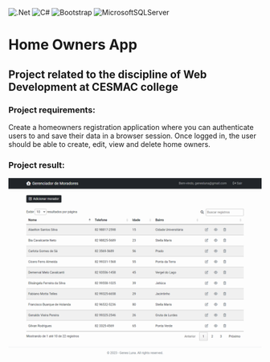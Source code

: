 ![.Net](https://img.shields.io/badge/.NET-5C2D91?style=for-the-badge&logo=.net&logoColor=white) ![C#](https://img.shields.io/badge/c%23-%23239120.svg?style=for-the-badge&logo=c-sharp&logoColor=white) ![Bootstrap](https://img.shields.io/badge/bootstrap-%238511FA.svg?style=for-the-badge&logo=bootstrap&logoColor=white) ![MicrosoftSQLServer](https://img.shields.io/badge/Microsoft%20SQL%20Server-CC2927?style=for-the-badge&logo=microsoft%20sql%20server&logoColor=white)
# Home Owners App

## Project related to the discipline of Web Development at CESMAC college

### Project requirements:
Create a homeowners registration application where you can authenticate users to and save their data in a browser session. Once logged in, the user should be able to create, edit, view and delete home owners.

### Project result:

![app image](wwwroot/images/project-image.png)
